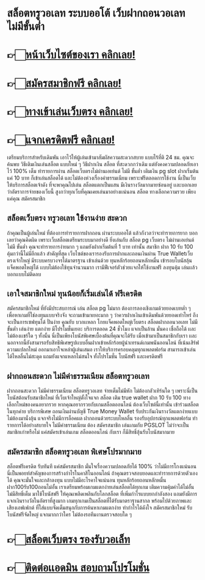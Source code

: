 # สล็อตทรูวอเลท ระบบออโต้ เว็บฝากถอนวอเลท ไม่มีขั้นต่ำ

# 👉🏻[หน้าเว็บไซต์ของเรา คลิกเลย!](https://pgslotmachine.com/)
# 👉🏻[สมัครสมาชิกฟรี คลิกเลย!](https://pgslotmachine.jwallet.link/register)
# 👉🏻[ทางเข้าเล่นเว็บตรง คลิกเลย!](https://pgslotmachine.jwallet.link/login)
# 👉🏻[แจกเครดิตฟรี คลิกเลย!](https://pgslotmachine.jwallet.link/contact)

เตรียมบริการสำหรับเดิมพัน เอาไว้ให้ผู้เล่นเข้ามาสัมผัสความสะดวกสบาย แบบไร้ที่ติ 24 ชม. คุณจะค้นพบ วิธีเติมเงินเล่นสล็อต แบบใหม่ ๆ วิธีฝากเงิน สล็อต ที่สะดวกกว่าเดิม แต่ยังคงความปลอดภัยเอาไว้ 100% เต็ม ทำรายการผ่าน สล็อตเว็บตรงไม่ผ่านเอเย่นต์ ไม่มี ขั้นต่ำ เติมเงิน pg slot ฝากเริ่มต้นแค่ 10 บาท ก็เข้าเล่นสล็อตได้ และไม่ต้องห่วงเรื่องค่าธรรมเนียม เพราะฟรีตลอดการใช้งาน นี่เป็นเว็บให้บริการสล็อตเจ้าดัง ที่จะพาคุณไปเล่น สล็อตแตกเป็นแสน มีเงินรางวัลมากมายซ่อนอยู่ เเละบอกเลยว่าอัตราการจ่ายของเว็บนี้ สูงกว่าทุกเว็บที่คุณเคยเล่นมาอย่างเเน่นอน สล็อต ทางเลือกความรวย เพียงแค่คุณ สมัครสมาชิก  

## สล็อตเว็บตรง ทรูวอเลท ใช้งานง่าย สะดวก  
 ถ้าคุณเป็นผู้เล่นใหม่ ที่ต้องการทำรายการฝากถอน ผ่านระบบออโต้ แล้วกังวลว่าจะทำรายการยาก บอกเลยว่าคุณคิดผิด เพราะเว็บสล็อตเตรียมระบบมาอย่างดี ยิ่งเล่นกับ สล็อต pg เว็บตรง ไม่ผ่านเอเย่นต์ ไม่มี ขั้นต่ำ คุณจะทำรายการง่ายมาก ๆ แถมยังฝากเริ่มต้นที่ 1 บาท เท่านั้น สมาชิก ฝาก 10 รับ 100 คุ้มกว่านี้ไม่มีอีกแล้ว  สำคัญที่สุด เว็บไซต์ของเรารองรับการฝากและถอนเงินผ่าน True Walletเว็บตรงเจ้าใหญ่ มีระบบครบวงจรได้มาตรฐาน เข้าเล่นด้วย ทุนหลักร้อยถอนหลักหมื่น เข้ารอบโบนัสลุ้นเเจ็คพอตใหญ่ได้ เเบบไม่ต้องใช้ทุนจำนวนมาก เรามีฟีเจอร์ตัวช่วยเเจกให้ใช้งานฟรี   ลงทุนคุ้ม เล่นเเล้วบอกเเบบไม่ติดลบ

## เอาใจสมาชิกใหม่ ทุนน้อยก็เริ่มเล่นได้ ฟรีเครดิต
สมัครสมาชิกใหม่ ที่ยังมีประสบการณ์ เล่น สล็อต pg ไม่มาก ต้องการลองเชิงเกมด้วยยอดเบทต่ำ ๆ เพื่อหาเกมที่ใช่ลงทุนแบบจริงจัง จะถามเข้ามาเยอะมาก ๆ ว่าควรฝากเงินเข้าเดิมพันด้วยยอดเท่าไหร่ ถึงจะเป็นการเซฟทุนได้ ปั่นง่าย คูณยับ บวกเเหลก โกยเเจ็คพอตใหญ่เว็บตรง สล็อตฝากถอนวอเลท ไม่มีขั้นต่ำ เล่นง่าย แตกง่าย มีโปรโมชั่นเยอะ บริการตลอด 24 ชั่วโมง แจกเป็นล้าน มั่นคง เชื่อถือได้   เเละไม่ต้องเเชร์ใด ๆ ทั้งนั้น นี่เป็นเพียงโบนัสพิเศษเบื้องต้นที่คุณจะได้รับ เมื่อเข้ามาเป็นสมาชิกกับเรา เเละนอกจากนี้ยังสามารถรับสิทธิพิเศษรูปเเบบอื่นฝากเข้าหลักร้อยผู้นำเทรนด์เกมพนันออนไลน์ ที่เน้นเสิร์ฟความแปลกใหม่ ออกมาเอาใจเหล่าผู้เล่นเสมอ เราให้บริการครอบคลุมทุกแพลตฟอร์ม สามารถเข้าเล่นได้ไหลลื่นไม่สะดุด แถมยังแจกแหลกไม่สนใจ ทั้งโปรโมชั่น โบนัสฟรี และเครดิตฟรี

## ฝากถอนสะดวก ไม่มีค่าธรรมเนียม สล็อตทรูวอเลท
 ฝากถอนสะดวก ไม่มีค่าธรรมเนียม สล็อตทรูวอเลท  จ่ายเต็มไม่มีหัก ไม่ต้องกลัวเทิร์นใด ๆ  เพราะนี่เป็นโบนัสต้อนรับสมาชิกใหม่ ที่เว็บเจ้าใหญ่ตั้งใจแจก สล็อต เติม true wallet ฝาก 10 รับ 100 ทางเลือกใหม่ของคนอยากรวย หากคุณอยากรวยกับเกมสล็อตออนไลน์ ต้องเว็บไซต์นี้เท่านั้น เข้าร่วมสล็อตในทุกค่าย บริการพิเศษ ถอนเงินผ่านบัญชี True Money Wallet รับประกันเงินรางวัลแตกง่ายแบบไม่ต้องมานั่งลุ้น แจกจริงไม่มีการล็อคผล ฝากถอนด้วยระบบไหลลื่น รองรับอุปกรณ์ทุกแพลตฟอร์ม ทำรายการได้อย่างสบายใจ ไม่มีค่าธรรมเนียม ต้อง สมัครสมาชิก เล่นเกมกับ PGSLOT ไม่ว่าจะเป็นสมาชิกเก่าหรือไม่ แค่สมัครเข้าเล่นเกม สล็อตออนไลน์ กับเรา ก็มีสิทธิ์ลุ้นรับโบนัสมากมาย

## สมัครสมาชิก สล็อตทรูวอเลท พิเศษโปรมากมาย
สล็อตฟรีเครดิต รับทันที แค่สมัครสมาชิก มั่นใจเรื่องความปลอดภัยได้ 100% ว่าไม่มีการโกงแน่นอน นี่เป็นพอยท์สำคัญของการสร้างกำไรในคาสิโนออนไลน์ ถ้าคุณตรวจสอบยอดและทำรายการด้วยตัวเองได้ คุณจะมั่นใจและกล้าลงทุน แบบไม่มีอะไรคาใจแน่นอน ทุนหลักร้อยถอนหลักหมื่น ฝาก100รับ100ถอนไม่อั้น เราเตรียมพร้อมเกมแตกง่ายเล่นสล็อตได้ทุกเกม เติมความคุ้มค่าได้ไม่อั้น ไม่มีสิทธิ์เต็ม มาใช้โบนัสฟรี ให้คุณเพลิดเพลินกับโลกสล็อต ที่เพิ่มกำไรแบบยกกำลังสอง แถมยังมีการแจกเงินรางวัลในอัตราที่สูงมาก เกมทุกเกมเป็นสล็อตที่ได้รับมาตราฐานสากล พร้อมไปด้วยภาพและเสียงเอฟเฟกต์ ที่ใส่แบบจัดเต็มสนุกกับการค้นหาเกมแตกง่าย ทำกำไรได้ดังใจ สมัครสมาชิกใหม่ รับโบนัสฟรีจัดใหญ่ แจกมากกว่าใคร ไม่ต้องรอทีมงานตรวจสอบใด ๆ


# 👉🏻[สล็อตเว็บตรง รองรับวอเล็ท](https://pgslotmachine.com/)
# 👉🏻[ติดต่อเเอดมิน สอบถามโปรโมชั่น](https://pgslotmachine.jwallet.link/contact)

